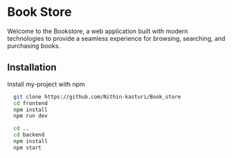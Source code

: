 
# Book Store

Welcome to the Bookstore, a web application built with modern technologies to provide a seamless experience for browsing, searching, and purchasing books.


## Installation

Install my-project with npm

```bash
  git clone https://github.com/Nithin-kasturi/Book_store
  cd frontend
  npm install
  npm run dev
```
```bash
  cd ..
  cd backend
  npm install
  npm start
```
    
